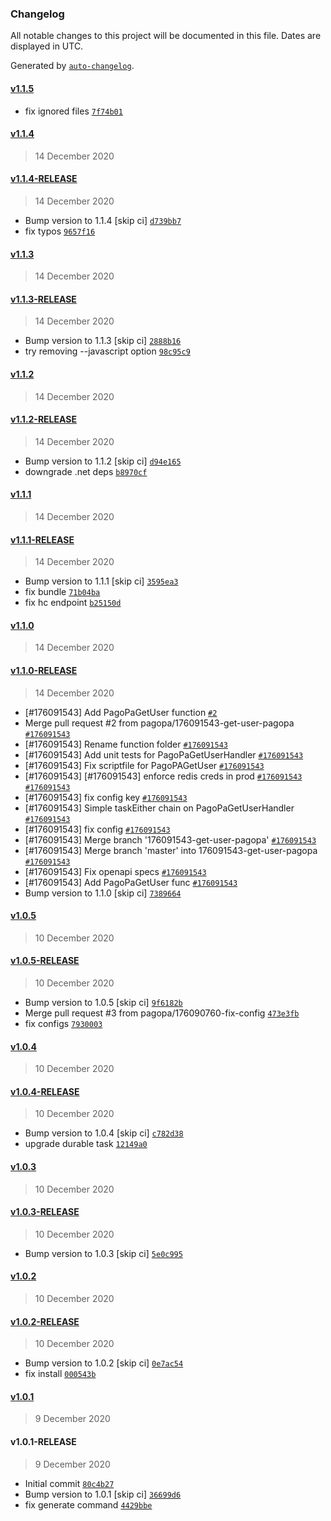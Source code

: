 ### Changelog

All notable changes to this project will be documented in this file. Dates are displayed in UTC.

Generated by [`auto-changelog`](https://github.com/CookPete/auto-changelog).

#### [v1.1.5](https://github.com/pagopa/io-functions-paymentmanager/compare/v1.1.4...v1.1.5)

- fix ignored files [`7f74b01`](https://github.com/pagopa/io-functions-paymentmanager/commit/7f74b01409430724271678cc61848df34d4c7fc5)

#### [v1.1.4](https://github.com/pagopa/io-functions-paymentmanager/compare/v1.1.4-RELEASE...v1.1.4)

> 14 December 2020

#### [v1.1.4-RELEASE](https://github.com/pagopa/io-functions-paymentmanager/compare/v1.1.3...v1.1.4-RELEASE)

> 14 December 2020

- Bump version to 1.1.4 [skip ci] [`d739bb7`](https://github.com/pagopa/io-functions-paymentmanager/commit/d739bb72b158d0e5c7016e5255a3d68aa7713872)
- fix typos [`9657f16`](https://github.com/pagopa/io-functions-paymentmanager/commit/9657f1686045c126c227ee1d96fdc0d07a378f43)

#### [v1.1.3](https://github.com/pagopa/io-functions-paymentmanager/compare/v1.1.3-RELEASE...v1.1.3)

> 14 December 2020

#### [v1.1.3-RELEASE](https://github.com/pagopa/io-functions-paymentmanager/compare/v1.1.2...v1.1.3-RELEASE)

> 14 December 2020

- Bump version to 1.1.3 [skip ci] [`2888b16`](https://github.com/pagopa/io-functions-paymentmanager/commit/2888b16420a0f055d186fd89c39c6b0a3c5ca767)
- try removing --javascript option [`98c95c9`](https://github.com/pagopa/io-functions-paymentmanager/commit/98c95c9d4c6c15d71e4065665c006b8f1aca57e8)

#### [v1.1.2](https://github.com/pagopa/io-functions-paymentmanager/compare/v1.1.2-RELEASE...v1.1.2)

> 14 December 2020

#### [v1.1.2-RELEASE](https://github.com/pagopa/io-functions-paymentmanager/compare/v1.1.1...v1.1.2-RELEASE)

> 14 December 2020

- Bump version to 1.1.2 [skip ci] [`d94e165`](https://github.com/pagopa/io-functions-paymentmanager/commit/d94e1650927f1782ed7f0be16f75f1866cd09f24)
- downgrade .net deps [`b8970cf`](https://github.com/pagopa/io-functions-paymentmanager/commit/b8970cf93433500f682a487149c19ec30f2c4f6b)

#### [v1.1.1](https://github.com/pagopa/io-functions-paymentmanager/compare/v1.1.1-RELEASE...v1.1.1)

> 14 December 2020

#### [v1.1.1-RELEASE](https://github.com/pagopa/io-functions-paymentmanager/compare/v1.1.0...v1.1.1-RELEASE)

> 14 December 2020

- Bump version to 1.1.1 [skip ci] [`3595ea3`](https://github.com/pagopa/io-functions-paymentmanager/commit/3595ea3f054d4274ab44e9f1bb1ab9c197190fa4)
- fix bundle [`71b04ba`](https://github.com/pagopa/io-functions-paymentmanager/commit/71b04ba8fe896b355af020e40643c82efcd9a900)
- fix hc endpoint [`b25150d`](https://github.com/pagopa/io-functions-paymentmanager/commit/b25150d04266a6b8ffe1bb3c59e57cdb09220c5c)

#### [v1.1.0](https://github.com/pagopa/io-functions-paymentmanager/compare/v1.1.0-RELEASE...v1.1.0)

> 14 December 2020

#### [v1.1.0-RELEASE](https://github.com/pagopa/io-functions-paymentmanager/compare/v1.0.5...v1.1.0-RELEASE)

> 14 December 2020

- [#176091543] Add PagoPaGetUser function [`#2`](https://github.com/pagopa/io-functions-paymentmanager/pull/2)
- Merge pull request #2 from pagopa/176091543-get-user-pagopa [`#176091543`](https://www.pivotaltracker.com/story/show/176091543)
- [#176091543] Rename function folder [`#176091543`](https://www.pivotaltracker.com/story/show/176091543)
- [#176091543] Add unit tests for PagoPaGetUserHandler [`#176091543`](https://www.pivotaltracker.com/story/show/176091543)
- [#176091543] Fix scriptfile for PagoPAGetUser [`#176091543`](https://www.pivotaltracker.com/story/show/176091543)
- [#176091543] [#176091543] enforce redis creds in prod [`#176091543`](https://www.pivotaltracker.com/story/show/176091543) [`#176091543`](https://www.pivotaltracker.com/story/show/176091543)
- [#176091543] fix config key [`#176091543`](https://www.pivotaltracker.com/story/show/176091543)
- [#176091543] Simple taskEither chain on PagoPaGetUserHandler [`#176091543`](https://www.pivotaltracker.com/story/show/176091543)
- [#176091543] fix config [`#176091543`](https://www.pivotaltracker.com/story/show/176091543)
- [#176091543] Merge branch '176091543-get-user-pagopa' [`#176091543`](https://www.pivotaltracker.com/story/show/176091543)
- [#176091543] Merge branch 'master' into 176091543-get-user-pagopa [`#176091543`](https://www.pivotaltracker.com/story/show/176091543)
- [#176091543] Fix openapi specs [`#176091543`](https://www.pivotaltracker.com/story/show/176091543)
- [#176091543] Add PagoPaGetUser func [`#176091543`](https://www.pivotaltracker.com/story/show/176091543)
- Bump version to 1.1.0 [skip ci] [`7389664`](https://github.com/pagopa/io-functions-paymentmanager/commit/7389664355236e99c4a6cb3191e3ce7d1cc150d1)

#### [v1.0.5](https://github.com/pagopa/io-functions-paymentmanager/compare/v1.0.5-RELEASE...v1.0.5)

> 10 December 2020

#### [v1.0.5-RELEASE](https://github.com/pagopa/io-functions-paymentmanager/compare/v1.0.4...v1.0.5-RELEASE)

> 10 December 2020

- Bump version to 1.0.5 [skip ci] [`9f6182b`](https://github.com/pagopa/io-functions-paymentmanager/commit/9f6182b0a6418aa6f4f48c3749531c66ff010cde)
- Merge pull request #3 from pagopa/176090760-fix-config [`473e3fb`](https://github.com/pagopa/io-functions-paymentmanager/commit/473e3fbe7189a90bb76c5639cc6cb66f2cf145cf)
- fix configs [`7930003`](https://github.com/pagopa/io-functions-paymentmanager/commit/7930003a288d2b38fbcad0ab0ed7c98de30abe97)

#### [v1.0.4](https://github.com/pagopa/io-functions-paymentmanager/compare/v1.0.4-RELEASE...v1.0.4)

> 10 December 2020

#### [v1.0.4-RELEASE](https://github.com/pagopa/io-functions-paymentmanager/compare/v1.0.3...v1.0.4-RELEASE)

> 10 December 2020

- Bump version to 1.0.4 [skip ci] [`c782d38`](https://github.com/pagopa/io-functions-paymentmanager/commit/c782d38755cea6075f2142a59023a1236182b705)
- upgrade durable task [`12149a0`](https://github.com/pagopa/io-functions-paymentmanager/commit/12149a0dd0ad3cce28df17405c505c0832cc0659)

#### [v1.0.3](https://github.com/pagopa/io-functions-paymentmanager/compare/v1.0.3-RELEASE...v1.0.3)

> 10 December 2020

#### [v1.0.3-RELEASE](https://github.com/pagopa/io-functions-paymentmanager/compare/v1.0.2...v1.0.3-RELEASE)

> 10 December 2020

- Bump version to 1.0.3 [skip ci] [`5e0c995`](https://github.com/pagopa/io-functions-paymentmanager/commit/5e0c9958a2a91fe459a3c60f42b7651c5d2a61b1)

#### [v1.0.2](https://github.com/pagopa/io-functions-paymentmanager/compare/v1.0.2-RELEASE...v1.0.2)

> 10 December 2020

#### [v1.0.2-RELEASE](https://github.com/pagopa/io-functions-paymentmanager/compare/v1.0.1...v1.0.2-RELEASE)

> 10 December 2020

- Bump version to 1.0.2 [skip ci] [`0e7ac54`](https://github.com/pagopa/io-functions-paymentmanager/commit/0e7ac5402d18985e08b6eff17e59ee400fba183c)
- fix install [`000543b`](https://github.com/pagopa/io-functions-paymentmanager/commit/000543b2b171275a250d191bcfb8f8d605f1ee6f)

#### [v1.0.1](https://github.com/pagopa/io-functions-paymentmanager/compare/v1.0.1-RELEASE...v1.0.1)

> 9 December 2020

#### v1.0.1-RELEASE

> 9 December 2020

- Initial commit [`80c4b27`](https://github.com/pagopa/io-functions-paymentmanager/commit/80c4b273548d4ff36bbc609b1408ffa20d1bb741)
- Bump version to 1.0.1 [skip ci] [`36699d6`](https://github.com/pagopa/io-functions-paymentmanager/commit/36699d63fec9b6d2e79bec5e21e16d950abdec78)
- fix generate command [`4429bbe`](https://github.com/pagopa/io-functions-paymentmanager/commit/4429bbeee0acbc58263157fa42530cf860b6753a)
